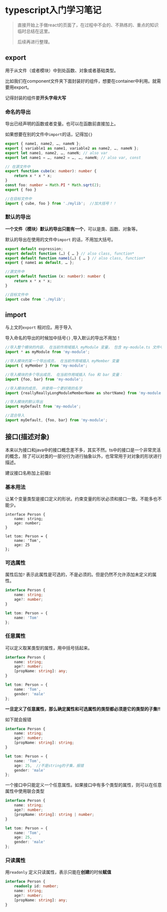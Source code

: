 # typescript入门学习笔记

> 直接开始上手做react的页面了，在过程中不会的、不熟练的、重点的知识临时总结在这里。
>
> 后续再进行整理。



## export

用于从文件（或者模块）中到处函数、对象或者基础类型。

比如我们在component文件夹下面封装好的组件，想要在container中利用。就需要用export。

记得封装的组件要**开头字母大写**

### 命名的导出

导出已经声明的函数或者变量。也可以在函数前直接加上。

如果想要在别的文件中`import`的话，记得加`{}` 

```ts
export { name1, name2, …, nameN };
export { variable1 as name1, variable2 as name2, …, nameN };
export let name1, name2, …, nameN; // also var
export let name1 = …, name2 = …, …, nameN; // also var, const

// 在源文件中
export function cube(x: number): number {
    return x * x * x;
}
const foo: number = Math.PI * Math.sqrt(2);
export { foo }

//在目标文件中
import { cube, foo } from './mylib';  //加大括号！！
```

### 默认的导出

**一个文件（模块）默认的导出只能有一个**，可以是类、函数、对象等。

默认的导出在使用的文件中`import` 的话，不用加大括号。

```ts
export default expression;
export default function (…) { … } // also class, function*
export default function name1(…) { … } // also class, function*
export { name1 as default, … };

//源文件中
export default function (x: number): number {
    return x * x * x;
}

//目标文件中
import cube from './mylib';
```



## import

与上文的`export` 相对应。用于导入

导入命名的导出的时候加中括号`{}` ,导入默认的导出不用加！

```ts
//导入整个模块的内容， 在当前作用域插入 myModule 变量， 包含 my-module.ts 文件中全部导出的绑定
import * as myModule from 'my-module';

//导入模块的某一个导出成员， 在当前作用域插入 myMember 变量
import { myMember } from 'my-module';

//导入模块的多个导出成员， 在当前作用域插入 foo 和 bar 变量：
import {foo, bar} from 'my-module';

//导入模块的成员， 并使用一个更好用的名字
import {reallyReallyLongModuleMemberName as shortName} from 'my-module';

//导入模块的默认导出
import myDefault from 'my-module';

//混合导入
import myDefault, {foo, bar} from 'my-module';
```



## 接口(描述对象)

本来以为接口和java中的接口概念差不多，其实不然。ts中的接口是一个非常灵活的概念，除了可以对类的一部分行为进行抽象以外，也常常用于对对象的形状进行描述。

建议接口名称加上前缀`I` 

### 基本用法

让某个变量类型是接口定义的形状。约束变量的形状必须和接口一致。不能多也不能少。

```
interface Person {
    name: string;
    age: number;
}

let tom: Person = {
    name: 'Tom',
    age: 25
};
```

### 可选属性

属性后加`?` 表示此属性是可选的，不是必须的。但是仍然不允许添加未定义的属性。

```ts
interface Person {
    name: string;
    age?: number;
}

let tom: Person = {
    name: 'Tom'
};
```

### 任意属性

可以定义取某类型的属性，用中括号括起来。

```ts
interface Person {
    name: string;
    age?: number;
    [propName: string]: any;
}

let tom: Person = {
    name: 'Tom',
    gender: 'male'
};
```

**一旦定义了任意属性，那么确定属性和可选属性的类型都必须是它的类型的子集!!**

如下就会报错

```ts
interface Person {
    name: string;
    age?: number;
    [propName: string]: string;
}

let tom: Person = {
    name: 'Tom',
    age: 25,  //不是string的子集，报错
    gender: 'male'
};
```

一个接口中只能定义一个任意属性。如果接口中有多个类型的属性，则可以在任意属性中使用联合类型

```ts
interface Person {
    name: string;
    age?: number;
    [propName: string]: string | number;
}

let tom: Person = {
    name: 'Tom',
    age: 25,
    gender: 'male'
};
```

### 只读属性

用`readonly` 定义只读属性，表示只能在**创建**的时候**赋值**

```ts
interface Person {
    readonly id: number;
    name: string;
    age?: number;
    [propName: string]: any;
}
```

